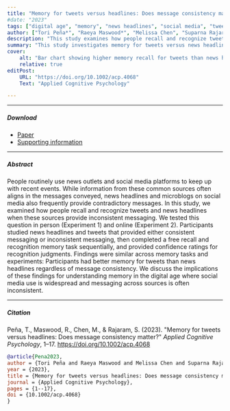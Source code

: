 ```yaml
---
title: "Memory for tweets versus headlines: Does message consistency matter?" 
#date: "2023"
tags: ["digital age", "memory", "news headlines", "social media", "tweets"]
author: ["Tori Peña*", "Raeya Maswood*", "Melissa Chen", "Suparna Rajaram"]
description: "This study examines how people recall and recognize tweets and news headlines when these sources provide inconsistent messaging, finding a consistent memory advantage for tweets." 
summary: "This study investigates memory for tweets versus news headlines, particularly when their messages conflict. Across both in-person and online experiments, results consistently showed that participants had better memory for tweets than for news headlines, regardless of whether the messages were consistent or inconsistent. This suggests the informal, 'gossipy' nature of microblogs gives them a mnemonic advantage that overrides factors like source credibility."
cover:
    alt: "Bar chart showing higher memory recall for tweets than news headlines"
    relative: true
editPost:
    URL: "https://doi.org/10.1002/acp.4068"
    Text: "Applied Cognitive Psychology"

---
```


---

##### Download

+ [Paper](Pena-et-al.-2023.pdf)
+ [Supporting information](https://onlinelibrary.wiley.com/action/downloadSupplement?doi=10.1002%2Facp.4068&file=acp4068-sup-0001-Supinfo.pdf)

---

##### Abstract

People routinely use news outlets and social media platforms to keep up with recent events. While information from these common sources often aligns in the messages conveyed, news headlines and microblogs on social media also frequently provide contradictory messages. In this study, we examined how people recall and recognize tweets and news headlines when these sources provide inconsistent messaging. We tested this question in person (Experiment 1) and online (Experiment 2). Participants studied news headlines and tweets that provided either consistent messaging or inconsistent messaging, then completed a free recall and recognition memory task sequentially, and provided confidence ratings for recognition judgments. Findings were similar across memory tasks and experiments: Participants had better memory for tweets than news headlines regardless of message consistency. We discuss the implications of these findings for understanding memory in the digital age where social media use is widespread and messaging across sources is often inconsistent.

---

##### Citation

Peña, T., Maswood, R., Chen, M., & Rajaram, S. (2023). "Memory for tweets versus headlines: Does message consistency matter?" *Applied Cognitive Psychology*, 1–17. https://doi.org/10.1002/acp.4068

```BibTeX
@article{Pena2023,
author = {Tori Peña and Raeya Maswood and Melissa Chen and Suparna Rajaram},
year = {2023},
title = {Memory for tweets versus headlines: Does message consistency matter?},
journal = {Applied Cognitive Psychology},
pages = {1--17},
doi = {10.1002/acp.4068}
}